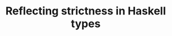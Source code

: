 ---
title: Reflecting strictness in Haskell types
url: http://h2.jaguarpaw.co.uk/posts/strictness-in-types/
authors:
- Tom Ellis
type: article
tags:
- laziness
doHaskell-type: blog post
dohaskell-year: 2014
---